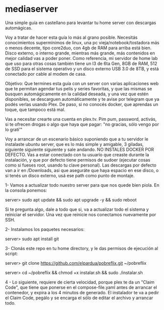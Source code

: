 # mediaserver
Una simple guía en castellano para levantar tu home server con descargas automágicas.

Voy a tratar de hacer esta guía lo más al grano posible. Necesitás conocimientos supermínimos de linux, una pc vieja/notebook/tostadora más o menos decente, tipo core2duo, con 4gb de RAM para arriba está bien. Disco externo, o interno grande, mientras más grande, más contenidos en mejor calidad vas a poder poner. Como referencia, mi servidor de home lab que uso para otras cosas también tiene un I3 de 6ta Gen, 8GB de RAM, 512 de SSD para el sistema operativo y un disco externo USB 3.0 de 8TB, y está conectado por cable al modem de casa.

Objetivo:
Que termines esta guía con un server con varias aplicaciones web que te permitan agendar tus pelis y series favoritas, y que las mismas se busquen automágicamente en la calidad deseada, y una vez que estén disponibles, se descarguen automáticamente y te avise por telegram que ya podés verlas usando Plex. De paso, si no conocés docker, que aprendas un toque, que tampoco está mal.

Vas a necesitar crearte una cuenta en plex.tv. Pim pum, password, activás, si te ofrecen drogas o algo que haya que pagar: "no gracias, sólo vengo por lo grati'"

Voy a arrancar de un escenario básico suponiendo que a tu servidor le instalaste ubuntu server, que es lo más simple y amigable, 3 giladas, siguiente siguiente siguiente y sale andando. NO INSTALES DOCKER POR DEFECTO. Vas a estar conectado con tu usuario que creaste durante la instalación, y que por defecto tiene permisos de sudoer (ejecutar cosas como si fueses root, usando tu clave personal). Las descargas por defecto van a ir en /Downloads, asi que aseguráte que haya espacio en ese disco, o si tenés un disco externo, usá ese path como punto de montaje.

1- Vamos a actualizar todo nuestro server para que nos quede bien piola. En la consola ponemos:

server> sudo apt update && sudo apt upgrade -y && sudo reboot

Si te pregunta algo, dale a todo que si, va a actualizar todo el sistema y reiniciar el servidor. Una vez que reinicie nos conectamos nuevamente por SSH.

2- Instalamos los paquetes necesarios:

server> sudo apt install git

3- Clonás este repo en tu home directory, y le das permisos de ejecución al script:

server> git clone https://github.com/elpardua/pobreflix.git ~/pobreflix

server> cd ~/pobreflix && chmod +x instalar.sh && sudo ./instalar.sh

4 - Lo siguiente, requiere de cierta velocidad, porque plex te da un "Claim Code", que tiene que ponerse en el compose-file.yaml antes de arrancar el contenedor, y expira a los 4 minutos de generado. El instalador te va a pedir el Claim Code, pegálo y se encarga el sólo de editar el archivo y arrancar todo.








